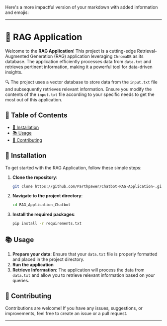 Here's a more impactful version of your markdown with added information and emojis:

---

# 🚀 RAG Application

Welcome to the **RAG Application**! This project is a cutting-edge Retrieval-Augmented Generation (RAG) application leveraging `ChromaDB` as its database. The application efficiently processes data from `data.txt` and retrieves pertinent information, making it a powerful tool for data-driven insights.

🔍 The project uses a vector database to store data from the `input.txt` file and subsequently retrieves relevant information. Ensure you modify the contents of the `input.txt` file according to your specific needs to get the most out of this application.

## 📑 Table of Contents

- [🔧 Installation](#installation)
- [📚 Usage](#usage)
- [🤝 Contributing](#contributing)

## 🔧 Installation

To get started with the RAG Application, follow these simple steps:

1. **Clone the repository**:
   ```bash
   git clone https://github.com/Parthpawer/Chatbot-RAG-Application-.git
   ```
2. **Navigate to the project directory**:
   ```bash
   cd RAG_Application_Chatbot
   ```
3. **Install the required packages**:
   ```bash
   pip install -r requirements.txt
   ```


## 📚 Usage

1. **Prepare your data**: Ensure that your `data.txt` file is properly formatted and placed in the project directory.
2. **Run the application**
3. **Retrieve Information**: The application will process the data from `data.txt` and allow you to retrieve relevant information based on your queries.


## 🤝 Contributing

Contributions are welcome! If you have any issues, suggestions, or improvements, feel free to create an issue or a pull request.

---
